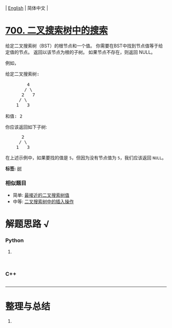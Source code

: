| [English](README_EN.md) | 简体中文 |

# [700. 二叉搜索树中的搜索](https://leetcode-cn.com/problems/search-in-a-binary-search-tree)
<p>给定二叉搜索树（BST）的根节点和一个值。 你需要在BST中找到节点值等于给定值的节点。 返回以该节点为根的子树。 如果节点不存在，则返回 NULL。</p>

<p>例如，</p>

<pre>
给定二叉搜索树:

        4
       / \
      2   7
     / \
    1   3

和值: 2
</pre>

<p>你应该返回如下子树:</p>

<pre>
      2     
     / \   
    1   3
</pre>

<p>在上述示例中，如果要找的值是 <code>5</code>，但因为没有节点值为 <code>5</code>，我们应该返回 <code>NULL</code>。</p>

**标签:**  [树](https://leetcode-cn.com/tag/tree) 
 ### 相似题目
- 简单:	[最接近的二叉搜索树值](https://leetcode-cn.com/problems/closest-binary-search-tree-value) 
- 中等:	[二叉搜索树中的插入操作](https://leetcode-cn.com/problems/insert-into-a-binary-search-tree) 

# 解题思路 √

### Python

1. 

```python

```


```python

```

### C++

```cpp

```

---



# 整理与总结

1. 